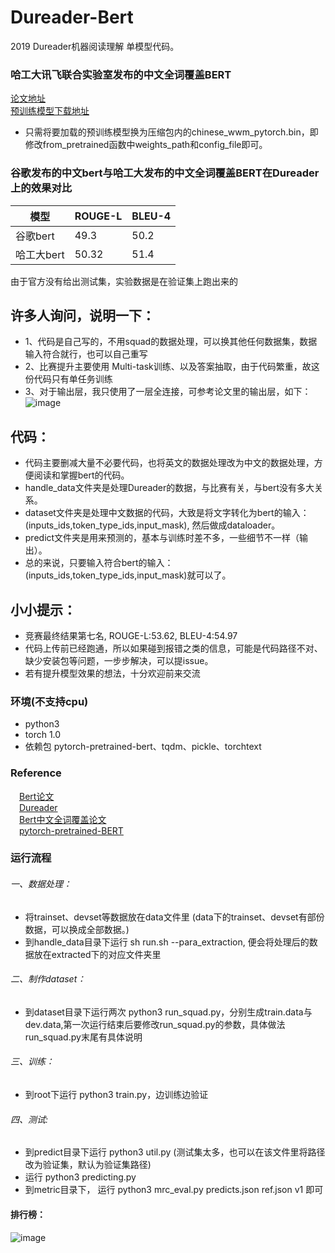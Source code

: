 # Dureader-Bert
2019 Dureader机器阅读理解 单模型代码。

### 哈工大讯飞联合实验室发布的中文全词覆盖BERT
[论文地址]( https://arxiv.org/abs/1906.08101)  
[预训练模型下载地址]( https://github.com/ymcui/Chinese-BERT-wwm)  
* 只需将要加载的预训练模型换为压缩包内的chinese_wwm_pytorch.bin，即修改from_pretrained函数中weights_path和config_file即可。

### 谷歌发布的中文bert与哈工大发布的中文全词覆盖BERT在Dureader上的效果对比

| 模型 | ROUGE-L | BLEU-4 |
| ------ | ------ | ------ |
| 谷歌bert | 49.3 | 50.2 | 
| 哈工大bert| 50.32 | 51.4 |

由于官方没有给出测试集，实验数据是在验证集上跑出来的

## 许多人询问，说明一下：
* 1、代码是自己写的，不用squad的数据处理，可以换其他任何数据集，数据输入符合就行，也可以自己重写
* 2、比赛提升主要使用 Multi-task训练、以及答案抽取，由于代码繁重，故这份代码只有单任务训练
* 3、对于输出层，我只使用了一层全连接，可参考论文里的输出层，如下：
![image](https://github.com/basketballandlearn/Dureader-Bert/blob/master/2.png)

## 代码：
* 代码主要删减大量不必要代码，也将英文的数据处理改为中文的数据处理，方便阅读和掌握bert的代码。
* handle_data文件夹是处理Dureader的数据，与比赛有关，与bert没有多大关系。
* dataset文件夹是处理中文数据的代码，大致是将文字转化为bert的输入：(inputs_ids,token_type_ids,input_mask), 然后做成dataloader。
* predict文件夹是用来预测的，基本与训练时差不多，一些细节不一样（输出）。
* 总的来说，只要输入符合bert的输入：(inputs_ids,token_type_ids,input_mask)就可以了。

## 小小提示：
* 竞赛最终结果第七名, ROUGE-L:53.62, BLEU-4:54.97
* 代码上传前已经跑通，所以如果碰到报错之类的信息，可能是代码路径不对、缺少安装包等问题，一步步解决，可以提issue。
* 若有提升模型效果的想法，十分欢迎前来交流

### 环境(不支持cpu)
* python3  
* torch 1.0
* 依赖包 pytorch-pretrained-bert、tqdm、pickle、torchtext

### Reference
&emsp;[Bert论文](https://arxiv.org/pdf/1810.04805.pdf)  
&emsp;[Dureader](https://github.com/baidu/DuReader)  
&emsp;[Bert中文全词覆盖论文]( https://arxiv.org/abs/1906.08101)  
&emsp;[pytorch-pretrained-BERT](https://github.com/huggingface/pytorch-pretrained-BERT)

### 运行流程  
###### 一、数据处理：
* 将trainset、devset等数据放在data文件里 (data下的trainset、devset有部份数据，可以换成全部数据。)
* 到handle_data目录下运行 sh run.sh --para_extraction, 便会将处理后的数据放在extracted下的对应文件夹里
###### 二、制作dataset：
* 到dataset目录下运行两次 python3 run_squad.py，分别生成train.data与dev.data,第一次运行结束后要修改run_squad.py的参数，具体做法run_squad.py末尾有具体说明
###### 三、训练：
* 到root下运行 python3 train.py，边训练边验证
###### 四、测试:
* 到predict目录下运行 python3 util.py (测试集太多，也可以在该文件里将路径改为验证集，默认为验证集路径)
* 运行 python3 predicting.py
* 到metric目录下， 运行 python3 mrc_eval.py predicts.json ref.json v1 即可

#### 排行榜：
![image](https://github.com/basketballandlearn/Dureader-Bert/blob/master/1.png)